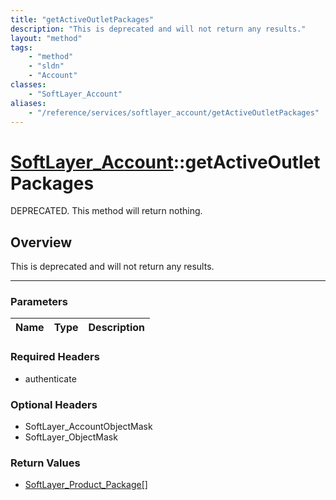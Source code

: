 ```yaml
---
title: "getActiveOutletPackages"
description: "This is deprecated and will not return any results."
layout: "method"
tags:
    - "method"
    - "sldn"
    - "Account"
classes:
    - "SoftLayer_Account"
aliases:
    - "/reference/services/softlayer_account/getActiveOutletPackages"
---
```

# [SoftLayer_Account](/reference/services/SoftLayer_Account)::getActiveOutletPackages

DEPRECATED. This method will return nothing.


## Overview 
This is deprecated and will not return any results. 

-----

### Parameters 
|Name | Type | Description |
| --- | --- | --- |


### Required Headers
* authenticate


### Optional Headers
* SoftLayer_AccountObjectMask
* SoftLayer_ObjectMask

### Return Values
* <a href='/reference/datatypes/SoftLayer_Product_Package'>SoftLayer_Product_Package[] </a>




